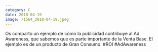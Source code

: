 ```yaml
--- 
category: C 
date: 2018-04-19 
image: /1564_2018-04-19.jpeg 
--- 
```


Os comparto un ejemplo de cómo la publicidad contribuye al Ad Awareness, que sabemos que es parte importante de la Venta Base. El ejemplo es de un producto de Gran Consumo. #ROI #AdAwareness